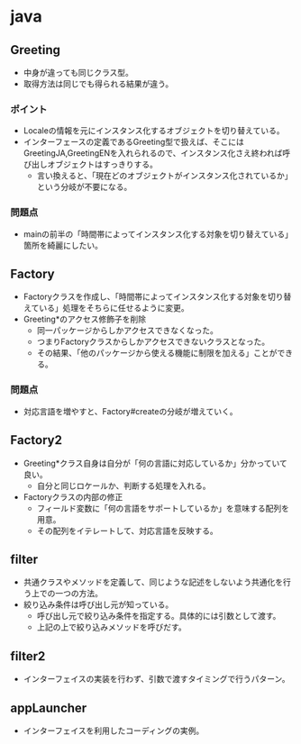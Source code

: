 # java

## Greeting
* 中身が違っても同じクラス型。
* 取得方法は同じでも得られる結果が違う。
### ポイント
* Localeの情報を元にインスタンス化するオブジェクトを切り替えている。
* インターフェースの定義であるGreeting型で扱えば、そこにはGreetingJA,GreetingENを入れられるので、インスタンス化さえ終われば呼び出しオブジェクトはすっきりする。
  * 言い換えると、「現在どのオブジェクトがインスタンス化されているか」という分岐が不要になる。
### 問題点
* mainの前半の「時間帯によってインスタンス化する対象を切り替えている」箇所を綺麗にしたい。

## Factory
* Factoryクラスを作成し、「時間帯によってインスタンス化する対象を切り替えている」処理をそちらに任せるように変更。
* Greeting*のアクセス修飾子を削除
  * 同一パッケージからしかアクセスできなくなった。
  * つまりFactoryクラスからしかアクセスできないクラスとなった。
  * その結果、「他のパッケージから使える機能に制限を加える」ことができる。
### 問題点
* 対応言語を増やすと、Factory#createの分岐が増えていく。
  
## Factory2
* Greeting*クラス自身は自分が「何の言語に対応しているか」分かっていて良い。
  * 自分と同じロケールか、判断する処理を入れる。
* Factoryクラスの内部の修正
  * フィールド変数に「何の言語をサポートしているか」を意味する配列を用意。
  * その配列をイテレートして、対応言語を反映する。
  
## filter
* 共通クラスやメソッドを定義して、同じような記述をしないよう共通化を行う上での一つの方法。
* 絞り込み条件は呼び出し元が知っている。
  * 呼び出し元で絞り込み条件を指定する。具体的には引数として渡す。
  * 上記の上で絞り込みメソッドを呼びだす。
  
## filter2
* インターフェイスの実装を行わず、引数で渡すタイミングで行うパターン。

## appLauncher
* インターフェイスを利用したコーディングの実例。